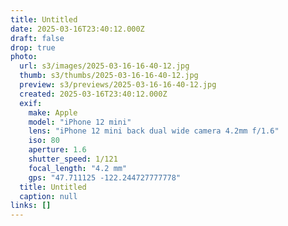 ```yaml
---
title: Untitled
date: 2025-03-16T23:40:12.000Z
draft: false
drop: true
photo:
  url: s3/images/2025-03-16-16-40-12.jpg
  thumb: s3/thumbs/2025-03-16-16-40-12.jpg
  preview: s3/previews/2025-03-16-16-40-12.jpg
  created: 2025-03-16T23:40:12.000Z
  exif:
    make: Apple
    model: "iPhone 12 mini"
    lens: "iPhone 12 mini back dual wide camera 4.2mm f/1.6"
    iso: 80
    aperture: 1.6
    shutter_speed: 1/121
    focal_length: "4.2 mm"
    gps: "47.711125 -122.244727777778"
  title: Untitled
  caption: null
links: []
---
```

